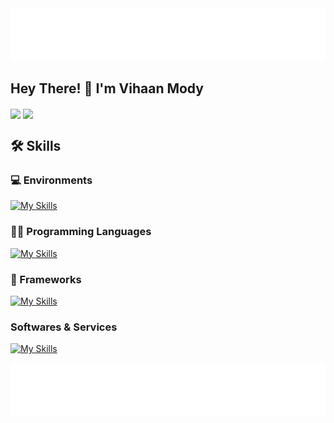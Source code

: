 <img src="https://raw.githubusercontent.com/SelfMadeSystem/SelfMadeSystem/4db1454ab1db74ec58ea2b64cf026e6c67015c2d/wave-top.svg">


<h2>
	Hey There! 👋 I'm Vihaan Mody
</h2>

<p align="left">
<a href="https://discord.gg/hsU8vazuuK" target="blank"><img align="center" src="https://img.shields.io/badge/Vihaan Mody-7289DA?style=for-the-badge&logo=discord&logoColor=white" /></a>
<a href="mailto:vihaanmody1@gmail.com" target="blank"><img align="center" src="https://img.shields.io/badge/vihaanmody1@gmail.com-D14836?style=for-the-badge&logo=gmail&logoColor=white" /></a>

## 🛠️ Skills

### 💻 Environments

[![My Skills](https://skillicons.dev/icons?i=windows,linux,apple,kali,arch,raspberrypi,replit&theme=dark)](https://skillicons.dev)

### 👨‍💻 Programming Languages

[![My Skills](https://skillicons.dev/icons?i=py,react,tailwind,vite,bash,md,ts,js,html,css&theme=dark)](https://skillicons.dev)

### 🧰 Frameworks

[![My Skills](https://skillicons.dev/icons?i=pytorch,flask,opencv,nextjs,anaconda,npm,nodejs,django,fastapi,git&theme=dark)](https://skillicons.dev)

### Softwares & Services

[![My Skills](https://skillicons.dev/icons?i=vscode,visualstudio,github,gitlab,pycharm,netlify,vercel,firebase,stackoverflow,arduino&theme=dark)](https://skillicons.dev)

<img src="https://raw.githubusercontent.com/SelfMadeSystem/SelfMadeSystem/main/wave-bottom.svg">
